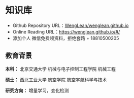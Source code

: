 # 知识库

- Github Repository URL：[WengLean/wenglean.github.io](https://github.com/WengLean/wenglean.github.io)
- Online Reading URL：https://wenglean.github.io/#/
- 添加个人 微信免费领资料，拒绝套路 + 18810500205



## 教育背景

**本科：** 北京交通大学 机械与电子控制工程学院  机械工程 

**硕士：** 西北工业大学 航空学院 航空宇航科学与技术   

**研究方向：** 增量学习，变化检测







